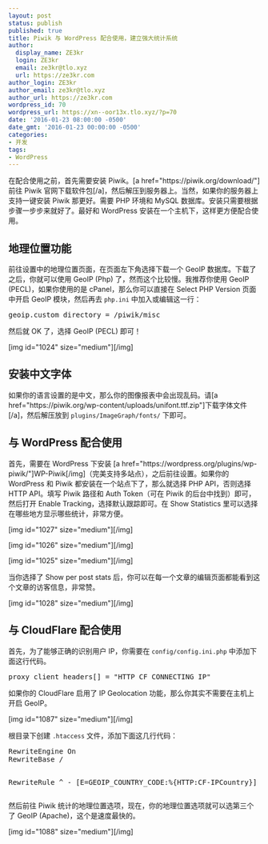 ```yaml
---
layout: post
status: publish
published: true
title: Piwik 与 WordPress 配合使用，建立强大统计系统
author:
  display_name: ZE3kr
  login: ZE3kr
  email: ze3kr@tlo.xyz
  url: https://ze3kr.com
author_login: ZE3kr
author_email: ze3kr@tlo.xyz
author_url: https://ze3kr.com
wordpress_id: 70
wordpress_url: https://xn--oor13x.tlo.xyz/?p=70
date: '2016-01-23 08:00:00 -0500'
date_gmt: '2016-01-23 00:00:00 -0500'
categories:
- 开发
tags:
- WordPress
---
```

<p>在配合使用之前，首先需要安装 Piwik。[a href="https://piwik.org/download/"]前往 Piwik 官网下载软件包[/a]，然后解压到服务器上。当然，如果你的服务器上支持一键安装 Piwik 那更好。需要 PHP 环境和 MySQL 数据库。安装只需要根据步骤一步步来就好了。最好和 WordPress 安装在一个主机下，这样更方便配合使用。</p>
<h2>地理位置功能</h2>
<p>前往设置中的地理位置页面，在页面左下角选择下载一个 GeoIP 数据库。下载了之后，你就可以使用 GeoIP (Php) 了，然而这个比较慢。我推荐你使用 GeoIP (PECL)，如果你使用的是 cPanel，那么你可以直接在 Select PHP Version 页面中开启 GeoIP 模<!--more-->块，然后再去 <code>php.ini</code> 中加入或编辑这一行：</p>
<pre class="lang:ini decode:true">geoip.custom_directory = /piwik/misc</pre>
<p>然后就 OK 了，选择 GeoIP (PECL) 即可！</p>
<p>[img id="1024" size="medium"][/img]</p>
<h2>安装中文字体</h2>
<p>如果你的语言设置的是中文，那么你的图像报表中会出现乱码。请[a href="https://piwik.org/wp-content/uploads/unifont.ttf.zip"]下载字体文件[/a]，然后解压放到 <code>plugins/ImageGraph/fonts/</code> 下即可。</p>
<h2>与 WordPress 配合使用</h2>
<p>首先，需要在 WordPress 下安装 [a href="https://wordpress.org/plugins/wp-piwik/"]WP-Piwik[/img]（完美支持多站点），之后前往设置。如果你的 WordPress 和 Piwik 都安装在一个站点下了，那么就选择 PHP API，否则选择 HTTP API。填写 Piwik 路径和 Auth Token（可在 Piwik 的后台中找到）即可，然后打开 Enable Tracking，选择默认跟踪即可。在 Show Statistics 里可以选择在哪些地方显示哪些统计，非常方便。</p>
<p>[img id="1027" size="medium"][/img]</p>
<p>[img id="1026" size="medium"][/img]</p>
<p>[img id="1025" size="medium"][/img]</p>
<p>当你选择了 Show per post stats 后，你可以在每一个文章的编辑页面都能看到这个文章的访客信息，非常赞。</p>
<p>[img id="1028" size="medium"][/img]</p>
<h2>与 CloudFlare 配合使用</h2>
<p>首先，为了能够正确的识别用户 IP，你需要在 <code>config/config.ini.php</code> 中添加下面这行代码。</p>
<pre class="lang:ini decode:true ">proxy_client_headers[] = "HTTP_CF_CONNECTING_IP"</pre>
<p>如果你的 CloudFlare 启用了 IP Geolocation 功能，那么你其实不需要在主机上开启 GeoIP。</p>
<p>[img id="1087" size="medium"][/img]</p>
<p>根目录下创建 <code>.htaccess</code> 文件，添加下面这几行代码：</p>
<pre class="lang:apache decode:true ">RewriteEngine On
RewriteBase /

RewriteRule ^ - [E=GEOIP_COUNTRY_CODE:%{HTTP:CF-IPCountry}]</pre>
<p>然后前往 Piwik 统计的地理位置选项，现在，你的地理位置选项就可以选第三个了 GeoIP (Apache)，这个是速度最快的。</p>
<p>[img id="1088" size="medium"][/img]</p>
